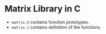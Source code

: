 # Matrix Library in C

* `matrix.h` contains function prototypes.
* `matrix.c` contains definition of the functions.